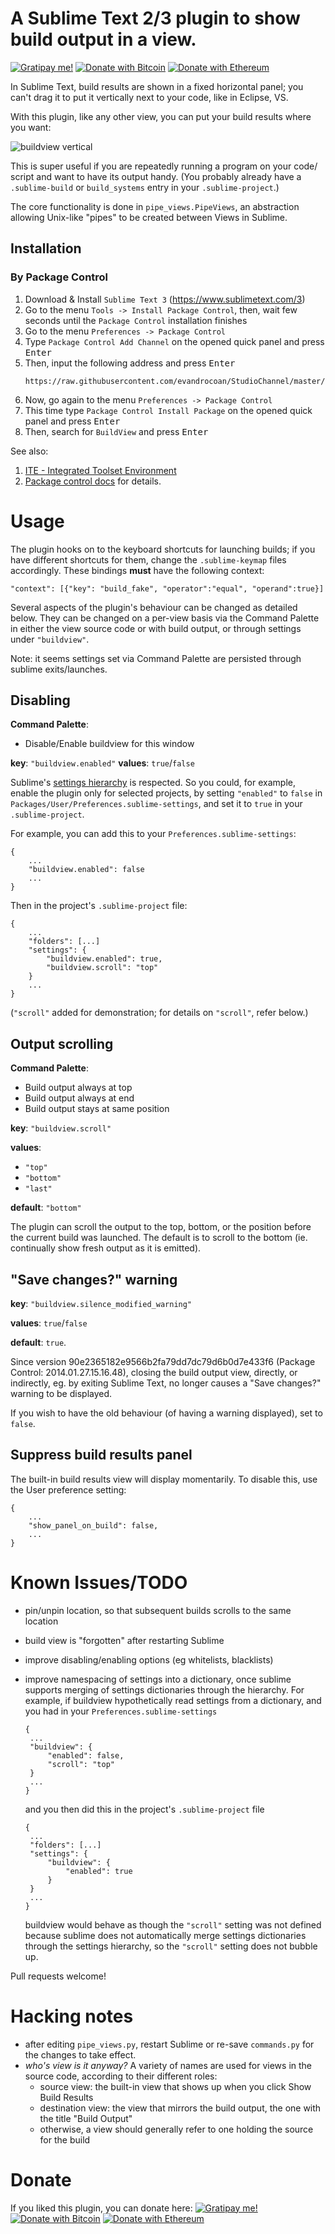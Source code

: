 # A Sublime Text 2/3 plugin to show build output in a view.

[![Gratipay me!](https://img.shields.io/badge/Donate-gratipay-663300.svg)](https://gratipay.com/~rctay) [![Donate with Bitcoin](https://img.shields.io/badge/Donate-BTC-orange.svg)](https://blockchain.info/address/19xm5wFxyrue9Ncdhw3qLysmYAh7NSxbAc) [![Donate with Ethereum](https://img.shields.io/badge/Donate-ETH-blue.svg)](https://etherscan.io/address/0x1e4625a37f0bC6f37F6785e74Acdcb9C9473A3Ba)

In Sublime Text, build results are shown in a fixed horizontal panel; you
can't drag it to put it vertically next to your code, like in Eclipse, VS.

With this plugin, like any other view, you can put your build results where
you want:

![buildview vertical](https://github.com/rctay/sublime-text-2-buildview/raw/master/buildview.png)

This is super useful if you are repeatedly running a program on your code/
script and want to have its output handy. (You probably already have a
`.sublime-build` or `build_systems` entry in your `.sublime-project`.)

The core functionality is done in `pipe_views.PipeViews`, an abstraction
allowing Unix-like "pipes" to be created between Views in Sublime.


## Installation

### By Package Control

1. Download & Install `Sublime Text 3` (https://www.sublimetext.com/3)
1. Go to the menu `Tools -> Install Package Control`, then,
   wait few seconds until the `Package Control` installation finishes
1. Go to the menu `Preferences -> Package Control`
1. Type `Package Control Add Channel` on the opened quick panel and press <kbd>Enter</kbd>
1. Then, input the following address and press <kbd>Enter</kbd>
   ```
   https://raw.githubusercontent.com/evandrocoan/StudioChannel/master/channel.json
   ```
1. Now, go again to the menu `Preferences -> Package Control`
1. This time type `Package Control Install Package` on the opened quick panel and press <kbd>Enter</kbd>
1. Then, search for `BuildView` and press <kbd>Enter</kbd>

See also:
1. [ITE - Integrated Toolset Environment](https://github.com/evandrocoan/ITE)
1. [Package control docs](https://packagecontrol.io/docs/usage) for details.


# Usage

The plugin hooks on to the keyboard shortcuts for launching builds; if you
have different shortcuts for them, change the `.sublime-keymap` files
accordingly. These bindings **must** have the following context:

	"context": [{"key": "build_fake", "operator":"equal", "operand":true}]

Several aspects of the plugin's behaviour can be changed as detailed below. They
can be changed on a per-view basis via the Command Palette in either the view
source code or with build output, or through settings under `"buildview"`.

Note: it seems settings set via Command Palette are persisted through sublime
exits/launches.


## Disabling

**Command Palette**:
- Disable/Enable buildview for this window

**key**: `"buildview.enabled"`
**values**: `true`/`false`

Sublime's [settings hierarchy](http://docs.sublimetext.info/en/latest/customization/settings.html#the-settings-hierarchy)
is respected. So you could, for example, enable the plugin only for selected
projects, by setting `"enabled"` to `false` in
`Packages/User/Preferences.sublime-settings`, and set it to `true` in your
`.sublime-project`.

For example, you can add this to your `Preferences.sublime-settings`:

    {
    	...
    	"buildview.enabled": false
    	...
    }

Then in the project's `.sublime-project` file:

    {
    	...
    	"folders": [...]
    	"settings": {
    		"buildview.enabled": true,
    		"buildview.scroll": "top"
    	}
    	...
    }

(`"scroll"` added for demonstration; for details on `"scroll"`, refer below.)



## Output scrolling

**Command Palette**:
- Build output always at top
- Build output always at end
- Build output stays at same position

**key**: `"buildview.scroll"`

**values**:
 - `"top"`
 - `"bottom"`
 - `"last"`

**default**: `"bottom"`

The plugin can scroll the output to the top, bottom, or the position before the
current build was launched. The default is to scroll to the bottom (ie.
continually show fresh output as it is emitted).


## "Save changes?" warning

**key**: `"buildview.silence_modified_warning"`

**values**: `true`/`false`

**default**: `true`.

Since version 90e2365182e9566b2fa79dd7dc79d6b0d7e433f6 (Package Control: 2014.01.27.15.16.48),
closing the build output view, directly, or indirectly, eg. by exiting
Sublime Text, no longer causes a "Save changes?" warning to be displayed.

If you wish to have the old behaviour (of having a warning displayed), set to
`false`.


## Suppress build results panel

The built-in build results view will display momentarily. To disable this, use
the User preference setting:

    {
    	...
    	"show_panel_on_build": false,
    	...
    }


# Known Issues/TODO

 - pin/unpin location, so that subsequent builds scrolls to the same location
 - build view is "forgotten" after restarting Sublime
 - improve disabling/enabling options (eg whitelists, blacklists)
 - improve namespacing of settings into a dictionary, once sublime supports
   merging of settings dictionaries through the hierarchy. For example, if
   buildview hypothetically read settings from a dictionary, and you had in your
   `Preferences.sublime-settings`

       {
       	...
       	"buildview": {
       		"enabled": false,
       		"scroll": "top"
       	}
       	...
       }

   and you then did this in the project's `.sublime-project` file

       {
       	...
       	"folders": [...]
       	"settings": {
       		"buildview": {
       			"enabled": true
       		}
       	}
       	...
       }

    buildview would behave as though the `"scroll"` setting was not defined
    because sublime does not automatically merge settings dictionaries through
    the settings hierarchy, so the `"scroll"` setting does not bubble up.


Pull requests welcome!

# Hacking notes

 - after editing `pipe_views.py`, restart Sublime or re-save `commands.py`
   for the changes to take effect.
 - _who's view is it anyway?_ A variety of names are used for views in the
   source code, according to their different roles:
   - source view: the built-in view that shows up when you click Show Build
     Results
   - destination view: the view that mirrors the build output, the one with the
     title "Build Output"
   - otherwise, a view should generally refer to one holding the source for the
     build

# Donate

If you liked this plugin, you can donate here:
[![Gratipay me!](https://img.shields.io/badge/Donate-gratipay-663300.svg)](https://gratipay.com/~rctay) [![Donate with Bitcoin](https://img.shields.io/badge/Donate-BTC-orange.svg)](https://blockchain.info/address/19xm5wFxyrue9Ncdhw3qLysmYAh7NSxbAc) [![Donate with Ethereum](https://img.shields.io/badge/Donate-ETH-blue.svg)](https://etherscan.io/address/0x1e4625a37f0bC6f37F6785e74Acdcb9C9473A3Ba)

